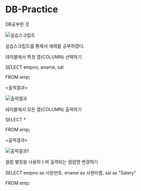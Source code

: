 # DB-Practice
DB공부한 것

![실습스크립트](https://github.com/HeoHoJun/DB-Practice/assets/116245224/99f5431e-fbef-4fec-bcbc-b660a47eb5af)

실습스크립트를 통해서 예제를 공부하였다.

테이블에서 특정 열(COLUMN) 선택하기

SELECT empno, ename, sal
  
FROM emp;

<출력결과>

![출력결과](https://github.com/HeoHoJun/DB-Practice/assets/116245224/98824a69-b680-4ef8-9a19-f763ec28329e)

테이블에서 모든 열(COLUMN) 출력하기

SELECT *

FROM emp;

<출력결과>

![출력결과1](https://github.com/HeoHoJun/DB-Practice/assets/116245224/27e0a87d-eec0-4530-877c-3a13b6f37e28)

컬럼 별칭을 사용하ㅏ여 출력되는 컬럼명 변경하기

SELECT empno as 사원번호, ename as 사원이름, sal as "Salary"

FROM emp;

